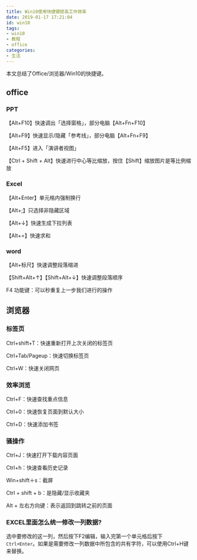 ```yaml
---
title: Win10使用快捷键提高工作效率
date: 2019-01-17 17:21:04
id: win10
tags:
- win10
- 教程
- office
categories:
- 生活
---
```


本文总结了Office/浏览器/Win10的快捷键。

## office

### PPT

【Alt+F10】快速调出「选择窗格」，部分电脑【Alt+Fn+F10】

【Alt+F9】快速显示/隐藏「参考线」，部分电脑【Alt+Fn+F9】

【Alt+F5】进入「演讲者视图」

【Ctrl + Shift + Alt】快速进行中心等比缩放，按住【Shift】缩放图片是等比例缩放

<!---more--->

### Excel

【Alt+Enter】单元格内强制换行

【Alt+;】只选择非隐藏区域

【Alt+↓】快速生成下拉列表

【Alt+=】快速求和

### word

【Alt+标尺】快速调整段落缩进

【Shift+Alt+↑】【Shift+Alt+↓】快速调整段落顺序

 F4 功能键：可以秒重复上一步我们进行的操作

## 浏览器

### 标签页
Ctrl+shift+T：快速重新打开上次关闭的标签页

Ctrl+Tab/Pageup：快速切换标签页

Ctrl+W：快速关闭网页

### 效率浏览

Ctrl+F：快速查找重点信息

Ctrl+0：快速恢复页面到默认大小

Ctrl+D：快速添加书签

### 骚操作
Ctrl+J：快速打开下载内容页面

Ctrl+h：快速查看历史记录

Win+shift＋s：截屏

Ctrl + shift + b：是隐藏/显示收藏夹

Alt + 左右方向键：表示返回到跳转之前的页面



### EXCEL里面怎么统一修改一列数据?

选中要修改的这一列，然后按下F2编辑，输入完第一个单元格后按下`Ctrl+Enter`。如果是需要修改一列数据中所包含的共有字符，可以使用Ctrl+H键来替换。